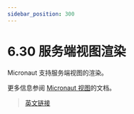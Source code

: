 ```yaml
---
sidebar_position: 300
---
```


# 6.30 服务端视图渲染

Micronaut 支持服务端视图的渲染。

更多信息参阅 [Micronaut 视图](/views/introduction.html)的文档。

> [英文链接](https://docs.micronaut.io/3.8.4/guide/index.html#views)
